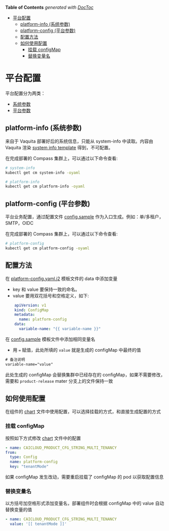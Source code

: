 <!-- START doctoc generated TOC please keep comment here to allow auto update -->
<!-- DON'T EDIT THIS SECTION, INSTEAD RE-RUN doctoc TO UPDATE -->
**Table of Contents**  *generated with [DocToc](https://github.com/thlorenz/doctoc)*

- [平台配置](#%E5%B9%B3%E5%8F%B0%E9%85%8D%E7%BD%AE)
  - [platform-info (系统参数)](#platform-info-%E7%B3%BB%E7%BB%9F%E5%8F%82%E6%95%B0)
  - [platform-config (平台参数)](#platform-config-%E5%B9%B3%E5%8F%B0%E5%8F%82%E6%95%B0)
  - [配置方法](#%E9%85%8D%E7%BD%AE%E6%96%B9%E6%B3%95)
  - [如何使用配置](#%E5%A6%82%E4%BD%95%E4%BD%BF%E7%94%A8%E9%85%8D%E7%BD%AE)
    - [挂载 configMap](#%E6%8C%82%E8%BD%BD-configmap)
    - [替换变量名](#%E6%9B%BF%E6%8D%A2%E5%8F%98%E9%87%8F%E5%90%8D)

<!-- END doctoc generated TOC please keep comment here to allow auto update -->

# 平台配置

平台配置分为两类：

- [系统参数](#platform-info-%E7%B3%BB%E7%BB%9F%E5%8F%82%E6%95%B0)
- [平台参数](#platform-config-%E5%B9%B3%E5%8F%B0%E5%8F%82%E6%95%B0)

## platform-info (系统参数)

来自于 Vaquita 部署好后的系统信息，只能从 system-info 中读取。内容由 Vaquita 渲染 [system info template](https://github.com/caicloud/vaquita/blob/master/roles/common/templates/system-info-cm.yml.j2) 得到，不可配置。

在完成部署的 Compass 集群上，可以通过以下命令查看:

```bash
# system-info
kubectl get cm system-info -oyaml

# platform-info
kubectl get cm platform-info -oyaml
```

## platform-config (平台参数)

平台业务配置，通过配置文件 [config.sample](../config.sample) 作为入口生成。例如：单/多租户，SMTP，OIDC

在完成部署的 Compass 集群上，可以通过以下命令查看:

```bash
# platform-config
kubectl get cm platform-config -oyaml
```

## 配置方法

在 [platform-config.yaml.j2](../platform-config.yaml.j2) 模板文件的 data 中添加变量

- key 和 value 要保持一致的命名。
- value 要用双花括号和空格定义，如下:

```yaml
    apiVersion: v1
    kind: ConfigMap
    metadata:
      name: platform-config
    data:
      variable-name: "{{ variable-name }}"
```

在 [config.sample](../config.sample) 模板文件中添加相同变量名

- 用 `=` 赋值，此处所填的 `value` 就是生成的 configMap 中最终的值

```txt
# 备注说明
variable-name="value"
```

此处生成的 configMap 会替换集群中已经存在的 configMap，如果不需要修改，需要和 `product-release` mater 分支上的文件保持一致

## 如何使用配置

在组件的 [chart](../addons) 文件中使用配置，可以选择挂载的方式，和直接生成配置的方式

### 挂载 configMap

按照如下方式修改 [chart](../addons) 文件中的配置

```yaml
- name: CAICLOUD_PRODUCT_CFG_STRING_MULTI_TENANCY
from:
  type: Config
  name: platform-config
  key: "tenantMode"
```

如果 configMap 发生改动，需要重启挂载了 configMap 的 pod 以获取配置信息

### 替换变量名

以方括号加空格形式添加变量名，部署组件时会根据 configMap 中的 value 自动替换变量的值

```yaml
- name: CAICLOUD_PRODUCT_CFG_STRING_MULTI_TENANCY
  value: '[[ tenantMode ]]'
```
